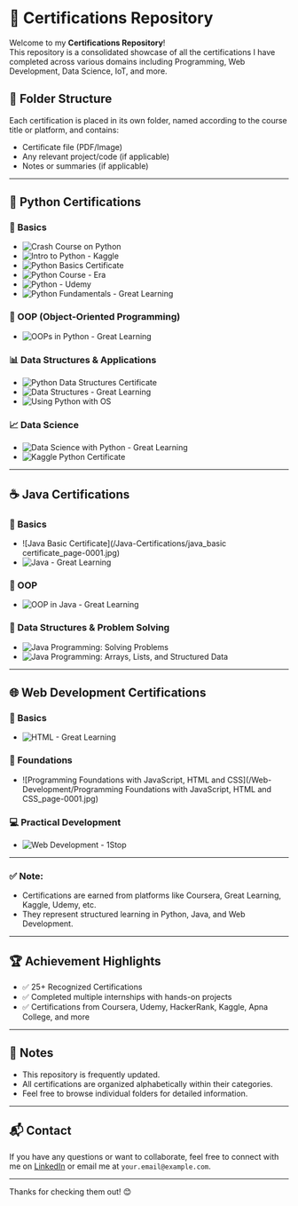 # 📜 Certifications Repository

Welcome to my **Certifications Repository**!  
This repository is a consolidated showcase of all the certifications I have completed across various domains including Programming, Web Development, Data Science, IoT, and more.

## 📁 Folder Structure

Each certification is placed in its own folder, named according to the course title or platform, and contains:
- Certificate file (PDF/Image)
- Any relevant project/code (if applicable)
- Notes or summaries (if applicable)

---

## 🐍 Python Certifications

### 📘 Basics
- ![Crash Course on Python](/Python-Certifications/Crash-Course-on-Python_page-0001.jpg)
- ![Intro to Python - Kaggle](/Python-Certifications/Intro-to-Python-Programming-Kaggle.png)
- ![Python Basics Certificate](/Python-Certifications/python-basic-certificate_page-0001.jpg)
- ![Python Course - Era](/Python-Certifications/python-course-era_page-0001.jpg)
- ![Python - Udemy](/Python-Certifications/Python-Udemy_page-0001.jpg)
- ![Python Fundamentals - Great Learning](/Python-Certifications/Python-Fundamentals-Great-Learning.png)

### 🔄 OOP (Object-Oriented Programming)
- ![OOPs in Python - Great Learning](/Python-Certifications/OOps-python-Great-Learning.jpg)

### 📊 Data Structures & Applications
- ![Python Data Structures Certificate](/Python-Certifications/Python-Data-Structures_page-0001.jpg)
- ![Data Structures - Great Learning](/Python-Certifications/Data-Structures-Great-Learning.png)
- ![Using Python with OS](/Python-Certifications/Using-Python-to-Interact-with-the-Operating-Systems_page-0001.jpg)

### 📈 Data Science
- ![Data Science with Python - Great Learning](/Python-Certifications/Data-Science-Python-Great-learning.jpg)
- ![Kaggle Python Certificate](/Python-Certifications/kaggle-python.png)

---

## ☕ Java Certifications

### 📘 Basics
- ![Java Basic Certificate](/Java-Certifications/java_basic certificate_page-0001.jpg)
- ![Java - Great Learning](/Java-Certifications/Java-Great-Learning.png)

### 🔄 OOP
- ![OOP in Java - Great Learning](/Java-Certifications/Oop-Java-Great-Learning.png)

### 🧩 Data Structures & Problem Solving
- ![Java Programming: Solving Problems](/Java-Certifications/Java-Programming-Solving-Problems-With-Software_page-0001.jpg)
- ![Java Programming: Arrays, Lists, and Structured Data](/Java-Certifications/Java-Programming-Arrays-Lists-and-Structured-Data_page-0001.jpg)

---

## 🌐 Web Development Certifications

### 📘 Basics
- ![HTML - Great Learning](/Web-Development/HTML-Great-Learning.jpg)

### 📗 Foundations
- ![Programming Foundations with JavaScript, HTML and CSS](/Web-Development/Programming Foundations with JavaScript, HTML and CSS_page-0001.jpg)

### 💻 Practical Development
- ![Web Development - 1Stop](/Web-Development/Web-Development-1Stop_page-0001.jpg)

---

### ✅ Note:
- Certifications are earned from platforms like Coursera, Great Learning, Kaggle, Udemy, etc.
- They represent structured learning in Python, Java, and Web Development.


---

## 🏆 Achievement Highlights

- ✅ 25+ Recognized Certifications
- ✅ Completed multiple internships with hands-on projects
- ✅ Certifications from Coursera, Udemy, HackerRank, Kaggle, Apna College, and more

---

## 📌 Notes

- This repository is frequently updated.
- All certifications are organized alphabetically within their categories.
- Feel free to browse individual folders for detailed information.

---

## 📬 Contact

If you have any questions or want to collaborate, feel free to connect with me on [LinkedIn](https://linkedin.com/) or email me at `your.email@example.com`.

---

Thanks for checking them out! 😊
